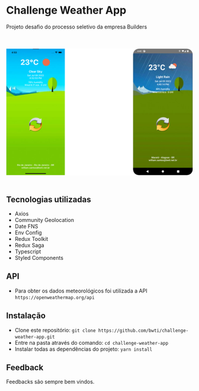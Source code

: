 # Challenge Weather App

Projeto desafio do processo seletivo da empresa Builders

<div style="margin: 50px 0px">
    <center>
    <img src="screenshots/screenshot.png" alt="Aparência do aplicativo" />
    </center>
</div>

## Tecnologias utilizadas

- Axios
- Community Geolocation
- Date FNS
- Env Config
- Redux Toolkit
- Redux Saga
- Typescript
- Styled Components

## API

- Para obter os dados meteorológicos foi utilizada a API `https://openweathermap.org/api`

## Instalação

- Clone este repositório: `git clone https://github.com/bwti/challenge-weather-app.git`
- Entre na pasta através do comando: `cd challenge-weather-app`
- Instalar todas as dependências do projeto: `yarn install`

## Feedback

Feedbacks são sempre bem vindos.
